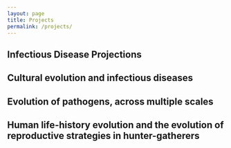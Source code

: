 ```yaml
---
layout: page
title: Projects
permalink: /projects/
---
```


## Infectious Disease Projections



## Cultural evolution and infectious diseases



## Evolution of pathogens, across multiple scales


## Human life-history evolution and the evolution of reproductive strategies in hunter-gatherers





